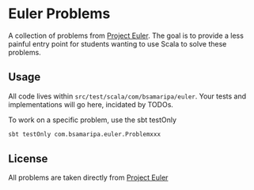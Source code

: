 # Euler Problems
A collection of problems from [Project Euler](projecteuler.net).
The goal is to provide a less painful entry point for students
wanting to use Scala to solve these problems.

## Usage
All code lives within `src/test/scala/com/bsamaripa/euler`.
Your tests and implementations will go here, incidated by TODOs.

To work on a specific problem, use the sbt testOnly
```sh
sbt testOnly com.bsamaripa.euler.Problemxxx
```

## License
All problems are taken directly from [Project Euler](projecteuler.net)
